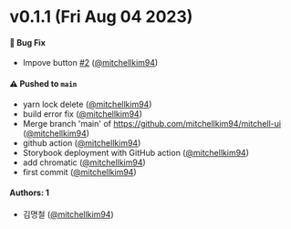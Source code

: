 # v0.1.1 (Fri Aug 04 2023)

#### 🐛 Bug Fix

- Impove button [#2](https://github.com/mitchellkim94/mitchell-ui/pull/2) ([@mitchellkim94](https://github.com/mitchellkim94))

#### ⚠️ Pushed to `main`

- yarn lock delete ([@mitchellkim94](https://github.com/mitchellkim94))
- build error fix ([@mitchellkim94](https://github.com/mitchellkim94))
- Merge branch 'main' of https://github.com/mitchellkim94/mitchell-ui ([@mitchellkim94](https://github.com/mitchellkim94))
- github action ([@mitchellkim94](https://github.com/mitchellkim94))
- Storybook deployment with GitHub action ([@mitchellkim94](https://github.com/mitchellkim94))
- add chromatic ([@mitchellkim94](https://github.com/mitchellkim94))
- first commit ([@mitchellkim94](https://github.com/mitchellkim94))

#### Authors: 1

- 김명철 ([@mitchellkim94](https://github.com/mitchellkim94))
